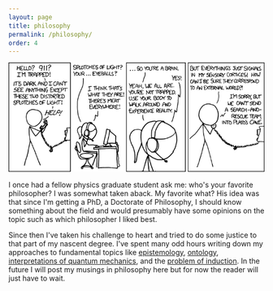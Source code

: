 ```yaml
---
layout: page
title: philosophy
permalink: /philosophy/
order: 4
---
```



<img src="/images/trapped.png" alt="plato's cave" class="img-responsive">


I once had a fellow physics graduate student ask me: who's your favorite philosopher? I was somewhat taken aback. My favorite what? His idea was that since I'm getting a PhD, a Doctorate of Philosophy, I should know something about the field and would presumably have some opinions on the topic such as which philosopher I liked best.

Since then I've taken his challenge to heart and tried to do some justice to that part of my nascent degree. I've spent many odd hours writing down my approaches to fundamental topics like [epistemology](https://en.wikipedia.org/wiki/Epistemology), [ontology](https://en.wikipedia.org/wiki/Ontology), [interpretations of quantum mechanics](https://en.wikipedia.org/wiki/Interpretations_of_quantum_mechanics), and the [problem of induction](https://en.wikipedia.org/wiki/Problem_of_induction). In the future I will post my musings in philosophy here but for now the reader will just have to wait.
